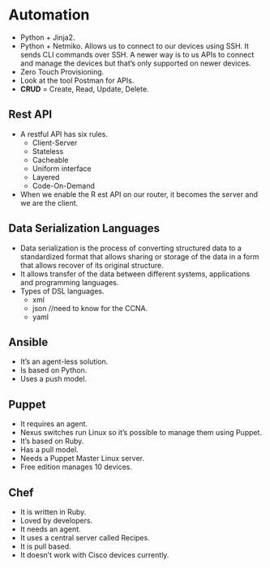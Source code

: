# Automation #
-   Python + Jinja2.
-   Python + Netmiko. Allows us to connect to our devices using SSH. It sends CLI commands over SSH. A newer way is to us APIs to connect and manage the devices but that’s only supported on newer devices.
-   Zero Touch Provisioning.
-   Look at the tool Postman for APIs.
-   **CRUD** = Create, Read, Update, Delete.

## Rest API ##

-   A restful API has six rules.
    -   Client-Server
    -   Stateless
    -   Cacheable
    -   Uniform interface
    -   Layered
    -   Code-On-Demand
-   When we enable the R est API on our router, it becomes the server and we are the client.

## Data Serialization Languages ##

- Data serialization is the process of converting structured data to a standardized format that allows sharing or storage of the data in a form that allows recover of its original structure.
- It allows transfer of the data between different systems, applications and programming languages. 
-  Types of DSL languages.
    -   xml
    -   json //need to know for the CCNA.
    -   yaml

## Ansible ##

-   It’s an agent-less solution.
-   Is based on Python.
-   Uses a push model.

## Puppet

-   It requires an agent.
-   Nexus switches run Linux so it’s possible to manage them using Puppet.
-   It’s based on Ruby.
-   Has a pull model.
-   Needs a Puppet Master Linux server.
-   Free edition manages 10 devices.

## Chef

-   It is written in Ruby.
-   Loved by developers.
-   It needs an agent.
-   It uses a central server called Recipes.
-   It is pull based.
-   It doesn’t work with Cisco devices currently.
 